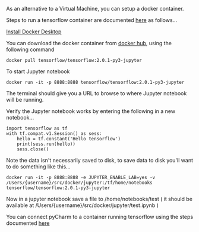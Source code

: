 As an alternative to a Virtual Machine, you can setup a docker container.

Steps to run a tensorflow container are documented [here](https://www.tensorflow.org/install/docker) as follows...

[Install Docker Desktop](https://www.docker.com/products/docker-desktop)

You can download the docker container from [docker hub](https://hub.docker.com/r/tensorflow/tensorflow/tags/), using the following command

    docker pull tensorflow/tensorflow:2.0.1-py3-jupyter 

To start Jupyter notebook

    docker run -it -p 8888:8888 tensorflow/tensorflow:2.0.1-py3-jupyter
    
The terminal should give you a URL to browse to where Jupyter notebook will be running.

Verify the Jupyter notebook works by entering the following in a new notebook...

    import tensorflow as tf
    with tf.compat.v1.Session() as sess:
        hello = tf.constant('Hello tensorflow')
        print(sess.run(hello))
        sess.close()

Note the data isn't necessarily saved to disk, to save data to disk you'll want to do something like this...

    docker run -it -p 8888:8888 -e JUPYTER_ENABLE_LAB=yes -v /Users/{username}/src/docker/jupyter:/tf/home/notebooks tensorflow/tensorflow:2.0.1-py3-jupyter

Now in a jupyter notebook save a file to /home/notebooks/test ( it should be available at /Users/{username}/src/docker/jupyter/test.ipynb )

You can connect pyCharm to a container running tensorflow using the steps documented [here](https://timodenk.com/blog/connecting-pycharm-to-a-tensorflow-docker-container/)

